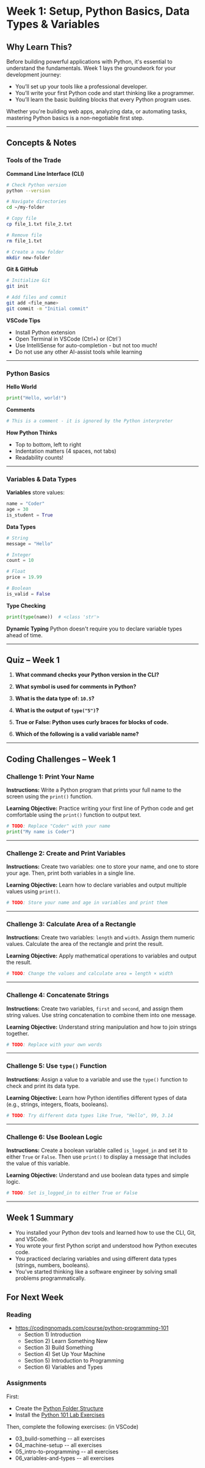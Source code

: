 # Week 1: Setup, Python Basics, Data Types & Variables

## Why Learn This?

Before building powerful applications with Python, it's essential to understand the fundamentals. Week 1 lays the groundwork for your development journey:

* You’ll set up your tools like a professional developer.
* You’ll write your first Python code and start thinking like a programmer.
* You’ll learn the basic building blocks that every Python program uses.

Whether you're building web apps, analyzing data, or automating tasks, mastering Python basics is a non-negotiable first step.

---

## Concepts & Notes

### Tools of the Trade

**Command Line Interface (CLI)**

```bash
# Check Python version
python --version

# Navigate directories
cd ~/my-folder

# Copy file
cp file_1.txt file_2.txt

# Remove file
rm file_1.txt

# Create a new folder
mkdir new-folder
```

**Git & GitHub**

```bash
# Initialize Git
git init

# Add files and commit
git add <file_name>
git commit -m "Initial commit"
```

**VSCode Tips**

* Install Python extension
* Open Terminal in VSCode (Ctrl+) or (Ctrl`)
* Use IntelliSense for auto-completion - but not too much!
* Do not use any other AI-assist tools while learning

---

### Python Basics

**Hello World**

```python
print("Hello, world!")
```

**Comments**

```python
# This is a comment - it is ignored by the Python interpreter
```

**How Python Thinks**

* Top to bottom, left to right
* Indentation matters (4 spaces, not tabs)
* Readability counts!

---

### Variables & Data Types

**Variables** store values:

```python
name = "Coder"
age = 30
is_student = True
```

**Data Types**

```python
# String
message = "Hello"

# Integer
count = 10

# Float
price = 19.99

# Boolean
is_valid = False
```

**Type Checking**

```python
print(type(name))  # <class 'str'>
```

**Dynamic Typing**
Python doesn't require you to declare variable types ahead of time.

---

## Quiz – Week 1

1. **What command checks your Python version in the CLI?**

2. **What symbol is used for comments in Python?**

3. **What is the data type of: `10.5`?**

4. **What is the output of `type("5")`?**

5. **True or False: Python uses curly braces for blocks of code.**

6. **Which of the following is a valid variable name?**

---

## Coding Challenges – Week 1 

### Challenge 1: Print Your Name

**Instructions:**
Write a Python program that prints your full name to the screen using the `print()` function.

**Learning Objective:**
Practice writing your first line of Python code and get comfortable using the `print()` function to output text.

```python
# TODO: Replace "Coder" with your name
print("My name is Coder")
```

---

### Challenge 2: Create and Print Variables

**Instructions:**
Create two variables: one to store your name, and one to store your age. Then, print both variables in a single line.

**Learning Objective:**
Learn how to declare variables and output multiple values using `print()`.

```python
# TODO: Store your name and age in variables and print them

```

---

### Challenge 3: Calculate Area of a Rectangle

**Instructions:**
Create two variables: `length` and `width`. Assign them numeric values. Calculate the area of the rectangle and print the result.

**Learning Objective:**
Apply mathematical operations to variables and output the result.

```python
# TODO: Change the values and calculate area = length × width

```

---

### Challenge 4: Concatenate Strings

**Instructions:**
Create two variables, `first` and `second`, and assign them string values. Use string concatenation to combine them into one message.

**Learning Objective:**
Understand string manipulation and how to join strings together.

```python
# TODO: Replace with your own words

```

---

### Challenge 5: Use `type()` Function

**Instructions:**
Assign a value to a variable and use the `type()` function to check and print its data type.

**Learning Objective:**
Learn how Python identifies different types of data (e.g., strings, integers, floats, booleans).

```python
# TODO: Try different data types like True, "Hello", 99, 3.14

```

---

### Challenge 6: Use Boolean Logic

**Instructions:**
Create a boolean variable called `is_logged_in` and set it to either `True` or `False`. Then use `print()` to display a message that includes the value of this variable.

**Learning Objective:**
Understand and use boolean data types and simple logic.

```python
# TODO: Set is_logged_in to either True or False

```

---

## Week 1 Summary

* You installed your Python dev tools and learned how to use the CLI, Git, and VSCode.
* You wrote your first Python script and understood how Python executes code.
* You practiced declaring variables and using different data types (strings, numbers, booleans).
* You’ve started thinking like a software engineer by solving small problems programmatically.

## For Next Week

### Reading 
* https://codingnomads.com/course/python-programming-101
    * Section 1) Introduction
    * Section 2) Learn Something New
    * Section 3) Build Something
    * Section 4) Set Up Your Machine
    * Section 5) Introduction to Programming
    * Section 6) Variables and Types

### Assignments

First:
* Create the [Python Folder Structure](https://codingnomads.com/python-101-folder-structure)
* Install the [Python 101 Lab Exercises](https://codingnomads.com/python-101-lab-exercises)

Then, complete the following exercises: (in VSCode)
* 03_build-something -- all exercises
* 04_machine-setup -- all exercises
* 05_intro-to-programming -- all exercises
* 06_variables-and-types -- all exercises
